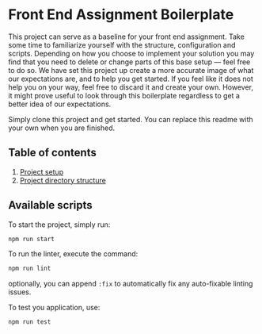 # Front End Assignment Boilerplate

This project can serve as a baseline for your front end assignment. Take some
time to familiarize yourself with the structure, configuration and scripts.
Depending on how you choose to implement your solution you may find that you
need to delete or change parts of this base setup — feel free to do so. We have
set this project up create a more accurate image of what our expectations are,
and to help you get started. If you feel like it does not help you on your way,
feel free to discard it and create your own. However, it might prove useful to
look through this boilerplate regardless to get a better idea of our
expectations.

Simply clone this project and get started. You can replace this readme with your
own when you are finished.

## Table of contents

1. [Project setup](./docs/project-setup.md)
1. [Project directory structure](./docs/project-structure.md)

## Available scripts

To start the project, simply run:

```bash
npm run start
```

To run the linter, execute the command:

```bash
npm run lint
```

optionally, you can append `:fix` to automatically fix any auto-fixable linting
issues.

To test you application, use:

```bash
npm run test
```
